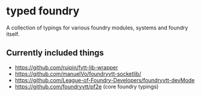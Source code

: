 # typed foundry

A collection of typings for various foundry modules, systems and foundry itself.

## Currently included things
- https://github.com/ruipin/fvtt-lib-wrapper
- https://github.com/manuelVo/foundryvtt-socketlib/
- https://github.com/League-of-Foundry-Developers/foundryvtt-devMode
- https://github.com/foundryvtt/pf2e (core foundry typings)
